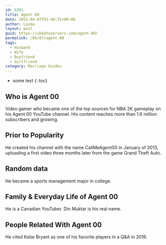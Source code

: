 ```yaml
---
id: 6391
title: Agent 00
date: 2021-04-07T01:48:31+00:00
author: Laima
layout: post
guid: https://ukdataservers.com/agent-00/
permalink: /04/07/agent-00
tags:
  - Husband
  - Wife
  - Boyfriend
  - Girlfriend
category: Marriage Guides
---
```


* some text
{: toc}


## Who is Agent 00
                  
                  
                  
Video gamer who became one of the top sources for NBA 2K gameplay on his Agent 00 YouTube channel. His content reaches more than 1.6 million subscribers and growing.
                  
              
            
              
            
                
                
                
## Prior to Popularity
                  
                  
                  
He created his channel with the name CallMeAgent00 in January of 2013, uploading a first video three months later from the game Grand Theft Auto.
                  
              
            
              
            
                
                
                
## Random data
                  
                  
                  
He became a sports management major in college.
                  
              
            
              
            
                
                
                
## Family & Everyday Life of Agent 00
                  
                  
                  
He is a Canadian YouTuber. Din Muktar is his real name.
                  
              
            
              
            
                
                
                
## People Related With Agent 00
                  
                  
                  
He cited Kobe Bryant as one of his favorite players in a Q&A in 2016.
                  
              
            
              
            
                
              
            
              
              
            
            
              
            
          
          
          